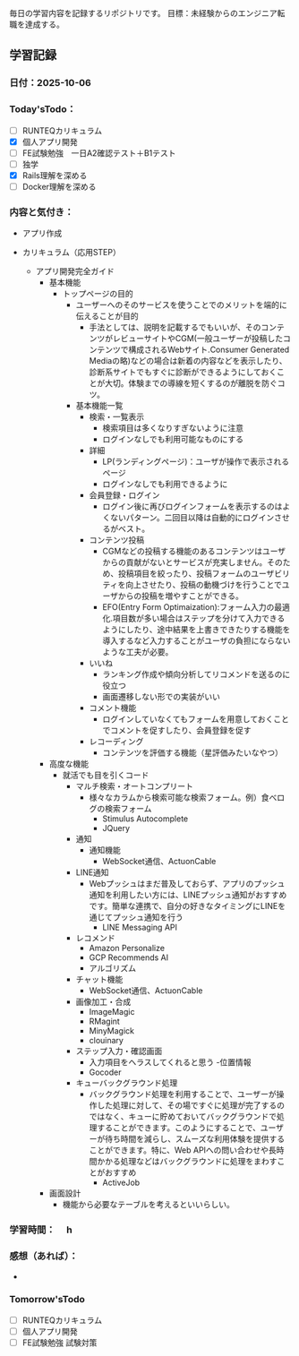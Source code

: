 毎日の学習内容を記録するリポジトリです。
目標：未経験からのエンジニア転職を達成する。

## 学習記録
### 日付：2025-10-06
### Today'sTodo：
- [ ] RUNTEQカリキュラム　　
- [x] 個人アプリ開発
- [ ] FE試験勉強　一日A2確認テスト＋B1テスト
- [ ] 独学
- [x] Rails理解を深める
- [ ] Docker理解を深める　
### 内容と気付き：
- アプリ作成
    
- カリキュラム（応用STEP）
    - アプリ開発完全ガイド
        - 基本機能
            - トップページの目的
                - ユーザーへのそのサービスを使うことでのメリットを端的に伝えることが目的
                    - 手法としては、説明を記載するでもいいが、そのコンテンツがレビューサイトやCGM(一般ユーザーが投稿したコンテンツで構成されるWebサイト.Consumer Generated Mediaの略)などの場合は新着の内容などを表示したり、診断系サイトでもすぐに診断ができるようにしておくことが大切。体験までの導線を短くするのが離脱を防ぐコツ。
                - 基本機能一覧
                    - 検索・一覧表示
                        - 検索項目は多くなりすぎないように注意
                        - ログインなしでも利用可能なものにする
                    - 詳細 
                        - LP(ランディングページ)：ユーザが操作で表示されるページ
                        - ログインなしでも利用できるように
                    - 会員登録・ログイン
                        - ログイン後に再びログインフォームを表示するのはよくないパターン。二回目以降は自動的にログインさせるがベスト。
                    - コンテンツ投稿
                        - CGMなどの投稿する機能のあるコンテンツはユーザからの貢献がないとサービスが充実しません。そのため、投稿項目を絞ったり、投稿フォームのユーザビリティを向上させたり、投稿の動機づけを行うことでユーザからの投稿を増やすことができる。
                        - EFO(Entry Form Optimaization):フォーム入力の最適化.項目数が多い場合はステップを分けて入力できるようにしたり、途中結果を上書きできたりする機能を導入するなど入力することがユーザの負担にならないような工夫が必要。
                    - いいね
                        - ランキング作成や傾向分析してリコメンドを送るのに役立つ
                        - 画面遷移しない形での実装がいい
                    - コメント機能
                        - ログインしていなくてもフォームを用意しておくことでコメントを促すしたり、会員登録を促す
                    - レコーディング
                        - コンテンツを評価する機能（星評価みたいなやつ）
        - 高度な機能
            - 就活でも目を引くコード
                - マルチ検索・オートコンプリート
                    - 様々なカラムから検索可能な検索フォーム。例）食べログの検索フォーム
                        - Stimulus Autocomplete
                        - JQuery
                - 通知
                    - 通知機能
                        - WebSocket通信、ActuonCable
                - LINE通知
                    - Webプッシュはまだ普及しておらず、アプリのプッシュ通知を利用したい方には、LINEプッシュ通知がおすすめです。簡単な連携で、自分の好きなタイミングにLINEを通じてプッシュ通知を行う
                        - LINE Messaging API
                - レコメンド
                    - Amazon Personalize
                    - GCP Recommends AI
                    - アルゴリズム
                - チャット機能
                    - WebSocket通信、ActuonCable
                - 画像加工・合成
                    - ImageMagic
                    - RMagint
                    - MinyMagick
                    - clouinary
                - ステップ入力・確認画面
                    - 入力項目をヘラスしてくれると思う
                -位置情報
                  - Gocoder
                - キューバックグラウンド処理
                    - バックグラウンド処理を利用することで、ユーザーが操作した処理に対して、その場ですぐに処理が完了するのではなく、キューに貯めておいてバックグラウンドで処理することができます。このようにすることで、ユーザーが待ち時間を減らし、スムーズな利用体験を提供することができます。特に、Web APIへの問い合わせや長時間かかる処理などはバックグラウンドに処理をまわすことがおすすめ
                        - ActiveJob
        - 画面設計
            - 機能から必要なテーブルを考えるといいらしい。




### 学習時間：　  h
### 感想（あれば）：
- 

### Tomorrow'sTodo
- [ ] RUNTEQカリキュラム
- [ ] 個人アプリ開発
- [ ] FE試験勉強 試験対策